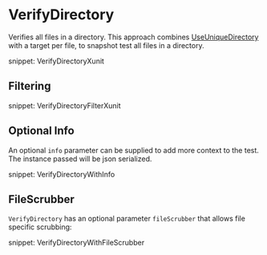 # VerifyDirectory

Verifies all files in a directory. This approach combines [UseUniqueDirectory](/docs/naming.md#useuniquedirectory) with a target per file, to snapshot test all files in a directory.

snippet: VerifyDirectoryXunit


## Filtering

snippet: VerifyDirectoryFilterXunit


## Optional Info

An optional `info` parameter can be supplied to add more context to the test. The instance passed will be json serialized.

snippet: VerifyDirectoryWithInfo


## FileScrubber

`VerifyDirectory` has an optional parameter `fileScrubber` that allows file specific scrubbing:

snippet: VerifyDirectoryWithFileScrubber

